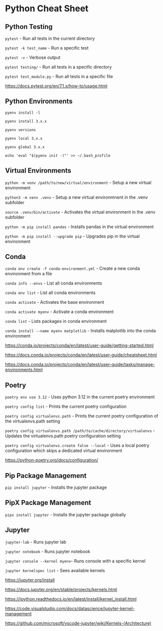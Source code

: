# Python Cheat Sheet

## Python Testing

`pytest` - Run all tests in the current directory

`pytest -k test_name` - Run a specific test

`pytest -v` - Verbose output

`pytest testing/` - Run all tests in a specific directory

`pytest test_module.py` - Run all tests in a specific file

https://docs.pytest.org/en/7.1.x/how-to/usage.html

## Python Environments

`pyenv install -l`

`pyenv install 3.x.x`

`pyenv versions`

`pyenv local 3.x.x`

`pyenv global 3.x.x`

`echo 'eval "$(pyenv init -)"' >> ~/.bash_profile`

## Virtual Environments

`python -m venv /path/to/new/virtual/environment` - Setup a new virtual environment

`python3 -m venv .venv` - Setup a new virtual environmnent in the .venv subfolder

`source .venv/bin/activate` - Activates the virtual environment in the .venv subfolder

`python -m pip install pandas` - Installs pandas in the virtual environment

`python -m pip install --upgrade pip` - Upgrades pip in the virtual environment

## Conda

`conda env create -f conda-environment.yml` - Create a new conda environment from a file

`conda info --envs` - List all conda environments

`conda env list` - List all conda environments

`conda activate` - Activates the base environment

`conda activate myenv` - Activate a conda environment

`conda list` - Lists packages in conda environment

`conda install --name myenv matplotlib` - Installs matplotlib into the conda environment

https://conda.io/projects/conda/en/latest/user-guide/getting-started.html

https://docs.conda.io/projects/conda/en/latest/user-guide/cheatsheet.html

https://docs.conda.io/projects/conda/en/latest/user-guide/tasks/manage-environments.html

## Poetry

`poetry env use 3.12` - Uses python 3.12 in the current poetry environment

`poetry config list` - Prints the current poetry configuration

`poetry config virtualenvs.path` - Prints the current poetry configuration of the virtualenvs.path setting

`poetry config virtualenvs.path /path/to/cache/directory/virtualenvs` - Updates the virtualenvs.path poetry configuration setting

`poetry config virtualenvs.create false --local` - Uses a local poetry configuration which skips a dedicated virtual environment

https://python-poetry.org/docs/configuration/

## Pip Package Management

`pip install jupyter` - Installs the jupyter package 

## PipX Package Management

`pipx install jupyter` - Installs the jupyter package globally

## Jupyter

`jupyter-lab` - Runs jupyter lab

`jupyter notebook` - Runs jupyter notebook

`jupyter console --kernel myenv`- Runs console with a specific kernel

`jupyter kernelspec list` - Sees available kernels

https://jupyter.org/install

https://docs.jupyter.org/en/stable/projects/kernels.html

https://ipython.readthedocs.io/en/latest/install/kernel_install.html

https://code.visualstudio.com/docs/datascience/jupyter-kernel-management

https://github.com/microsoft/vscode-jupyter/wiki/Kernels-(Architecture)
